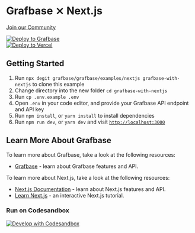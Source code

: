 # Grafbase ⨯ Next.js

[Join our Community](https://grafbase.com/community)

[![Deploy to Grafbase](https://grafbase.com/button)](https://app.grafbase.com/new?template=Todo&source=https%3A%2F%2Fgithub.com%2Fgrafbase%2Fgrafbase%2Ftree%2Fmain%2Ftemplates%2Ftodo)
</br>
[![Deploy to Vercel](https://vercel.com/button)](https://vercel.com/import/project?template=https://github.com/grafbase/grafbase/tree/main/examples/nextjs)

## Getting Started

1. Run `npx degit grafbase/grafbase/examples/nextjs grafbase-with-nextjs` to clone this example
2. Change directory into the new folder `cd grafbase-with-nextjs`
3. Run `cp .env.example .env`
4. Open `.env` in your code editor, and provide your Grafbase API endpoint and API key
5. Run `npm install`, or `yarn install` to install dependencies
6. Run `npm run dev`, or `yarn dev` and visit [`http://localhost:3000`](http://localhost:3000)

## Learn More About Grafbase

To learn more about Grafbase, take a look at the following resources:

- [Grafbase](https://grafbase.com/) - learn about Grafbase features and API.

To learn more about Next.js, take a look at the following resources:

- [Next.js Documentation](https://nextjs.org/docs) - learn about Next.js features and API.
- [Learn Next.js](https://nextjs.org/learn) - an interactive Next.js tutorial.

### Run on Codesandbox

[![Develop with Codesandbox](https://codesandbox.io/static/img/play-codesandbox.svg)](https://githubbox.com/grafbase/grafbase/tree/main/examples/nextjs)

